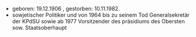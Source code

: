 - geboren: 19.12.1906 , gestorben: 10.11.1982.         
-  sowjetischer Politiker und von 1964 bis zu seinem Tod Generalsekretär der KPdSU sowie ab 1977 Vorsitzender des präsidiums des Obersten sow. Staatsoberhaupt